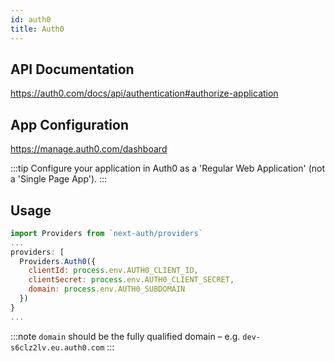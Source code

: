 ```yaml
---
id: auth0
title: Auth0
---
```


## API Documentation

https://auth0.com/docs/api/authentication#authorize-application

## App Configuration

https://manage.auth0.com/dashboard

:::tip
Configure your application in Auth0 as a 'Regular Web Application' (not a 'Single Page App').
:::

## Usage

```js
import Providers from `next-auth/providers`
...
providers: [
  Providers.Auth0({
    clientId: process.env.AUTH0_CLIENT_ID,
    clientSecret: process.env.AUTH0_CLIENT_SECRET,
    domain: process.env.AUTH0_SUBDOMAIN
  })
}
...
```

:::note
`domain` should be the fully qualified domain – e.g. `dev-s6clz2lv.eu.auth0.com`
:::